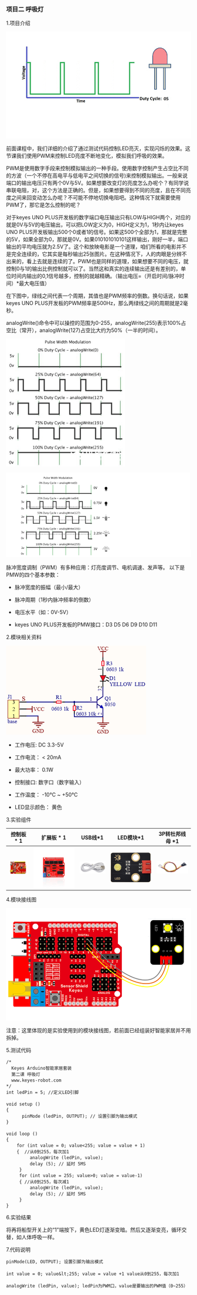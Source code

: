 ### 项目二 呼吸灯

1.项目介绍

![](./media/bbcfcb9ae56abb7e80ee587246fc4be9.gif)



前面课程中，我们详细的介绍了通过测试代码控制LED亮灭，实现闪烁的效果。这节课我们使用PWM来控制LED亮度不断地变化，模拟我们呼吸的效果。

PWM是使用数字手段来控制模拟输出的一种手段。使用数字控制产生占空比不同的方波（一个不停在高电平与低电平之间切换的信号)来控制模拟输出。一般来说端口的输出电压只有两个0V与5V。如果想要改变灯的亮度怎么办呢个？有同学说串联电阻，对，这个方法是正确的。但是，如果想要得到不同的亮度，且在不同亮度之间来回变动怎么办呢？不可能不停地切换电阻吧。这种情况下就需要使用PWM了，那它是怎么控制的呢？

对于keyes UNO PLUS开发板的数字端口电压输出只有LOW与HIGH两个，对应的就是0V与5V的电压输出，可以把LOW定义为0，HIGH定义为1，1秒内让keyes UNO PLUS开发板输出500个0或者1的信号。如果这500个全部为1，那就是完整的5V，如果全部为0，那就是0V。如果010101010101这样输出，刚好一半，端口输出的平均电压就为2.5V了。这个和放映电影是一个道理，咱们所看的电影并不是完全连续的，它其实是每秒输出25张图片。在这种情况下，人的肉眼是分辨不出来的，看上去就是连续的了。PWM也是同样的道理，如果想要不同的电压，就控制0与1的输出比例控制就可以了。当然这和真实的连续输出还是有差别的，单位时间内输出的0,1信号越多，控制的就越精确。（输出电压=（开启时间/脉冲时间）\*最大电压值）

在下图中，绿线之间代表一个周期，其值也是PWM频率的倒数。换句话说，如果keyes UNO PLUS开发板的PWM频率是500Hz，那么两绿线之间的周期就是2毫秒。

analogWrite()命令中可以操控的范围为0-255，analogWrite(255)表示100%占空比（常开），analogWrite(127)占空比大约为50%（一半的时间）。

![](./media/image-20250722111849108.png)



![](./media/image-20250722111911124.png)

脉冲宽度调制（PWM）有多种应用：灯亮度调节、电机调速、发声等。
以下是PMW的四个基本参数：

- 脉冲宽度的振幅（最小/最大）

- 脉冲周期（1秒内脉冲频率的倒数）
- 电压水平（如：0V-5V）
- keyes UNO PLUS开发板的PMW接口：D3 D5 D6 D9 D10 D11

2.模块相关资料

![](./media/image-20250722112023812.png)

- 工作电压: DC 3.3-5V

- 工作电流： &lt; 20mA

- 最大功率： 0.1W

- 控制接口: 数字口（数字输入）
- 工作温度： -10°C ~ +50°C
-  LED显示颜色： 黄色

3.实验组件

| 控制板 * 1                               | 扩展板 * 1                               | USB线*1                                  | LED模块*1                                | 3P转杜邦线母 *1                          |
| ---------------------------------------- | ---------------------------------------- | ---------------------------------------- | ---------------------------------------- | ---------------------------------------- |
| ![](./media/image-20250722105621894.png) | ![](./media/image-20250722105632148.png) | ![](./media/image-20250722105645371.png) | ![](./media/image-20250722105656715.png) | ![](./media/image-20250722105711010.png) |

4.模块接线图

![](./media/image-20250722113004379.png)

注意：这里体现的是实验使用到的模块接线图，若前面已经组装好智能家居并不用拆掉。

5.测试代码

```
/*
  Keyes Arduino智能家居套装
  第二课 呼吸灯
  www.keyes-robot.com
*/
int ledPin = 5; //定义LED引脚

void setup () 
{
      pinMode (ledPin, OUTPUT); // 设置引脚为输出模式
}

void loop () 
{
    for (int value = 0; value<255; value = value + 1) 
    {  //从0到255，每次加1
         analogWrite (ledPin, value); 
         delay (5); // 延时 5MS
     }
     for (int value = 255; value>0; value = value-1) 
     { //从0到255，每次减1
         analogWrite (ledPin, value); 
         delay (5); // 延时 5MS
     }
}
```

6.实验结果

将再将船型开关上的“1”端按下，黄色LED灯逐渐变暗。然后又逐渐变亮，循环交替，如人体呼吸一样。

7.代码说明

```
pinMode(LED, OUTPUT); 设置引脚为输出模式

int value = 0; value&lt;255; value = value +1 value从0到255，每次加1

analogWrite (ledPin, value); ledPin为PWM口，value是要输出的PWM值（0~255）
```

